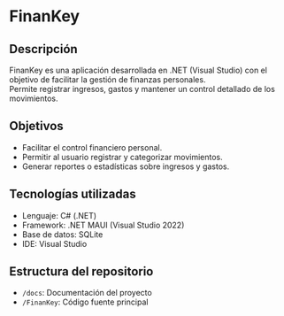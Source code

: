 # FinanKey

## Descripción
FinanKey es una aplicación desarrollada en .NET (Visual Studio) con el objetivo de facilitar la gestión de finanzas personales.  
Permite registrar ingresos, gastos y mantener un control detallado de los movimientos.

## Objetivos
- Facilitar el control financiero personal.
- Permitir al usuario registrar y categorizar movimientos.
- Generar reportes o estadísticas sobre ingresos y gastos.

## Tecnologías utilizadas
- Lenguaje: C# (.NET)
- Framework: .NET MAUI (Visual Studio 2022)
- Base de datos: SQLite
- IDE: Visual Studio

## Estructura del repositorio
- `/docs`: Documentación del proyecto
- `/FinanKey`: Código fuente principal
